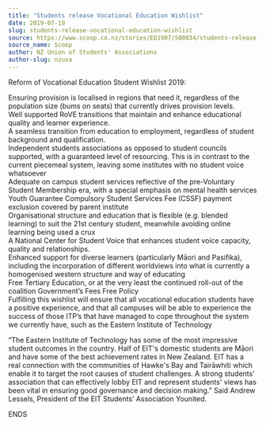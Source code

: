 ```yaml
---
title: "Students release Vocational Education Wishlist"
date: 2019-07-19
slug: students-release-vocational-education-wishlist
source: https://www.scoop.co.nz/stories/ED1907/S00034/students-release-vocational-education-wishlist.htm
source_name: Scoop
author: NZ Union of Students' Associations
author-slug: nzusa
---
```


<p>Reform of Vocational Education Student Wishlist
2019:</p>

<p>Ensuring provision is localised in regions that need
it, regardless of the population size (bums on seats) that
currently drives provision levels.<br>Well supported RoVE
transitions that maintain and enhance educational quality
and learner experience.<br>A seamless transition from
education to employment, regardless of student background
and qualification.<br>Independent students associations as
opposed to student councils supported, with a guaranteed
level of resourcing. This is in contrast to the current
piecemeal system, leaving some institutes with no student
voice whatsoever<br>Adequate on campus student services
reflective of the pre-Voluntary Student Membership era, with
a special emphasis on mental health services<br>Youth
Guarantee Compulsory Student Services Fee (CSSF) payment
exclusion covered by parent institute<br>Organisational
structure and education that is flexible (e.g. blended
learning) to suit the 21st century student, meanwhile
avoiding online learning being used a crux<br>A National
Center for Student Voice that enhances student voice
capacity, quality and relationships.<br>Enhanced support for
diverse learners (particularly Māori and Pasifika),
including the incorporation of different worldviews into
what is currently a homogenised western structure and way of
educating<br>Free Tertiary Education, or at the very least
the continued roll-out of the coalition Government’s Fees
Free Policy<br>Fulfilling this wishlist will ensure that all
vocational education students have a positive experience,
and that all campuses will be able to experience the success
of those ITP’s that have managed to cope throughout the
system we currently have, such as the Eastern Institute of
Technology</p>

<p>“The Eastern Institute of Technology has some
of the most impressive student outcomes in the country. Half
of EIT's domestic students are Māori and have some of the
best achievement rates in New Zealand. EIT has a real
connection with the communities of Hawke's Bay and
Tairāwhiti which enable it to target the root causes of
student challenges. A strong students' association that can
effectively lobby EIT and represent students' views has been
vital in ensuring good governance and decision making.”
Said Andrew Lessels, President of the EIT Students’
Association
Younited.</p>

<p>ENDS<p>

<p></p>